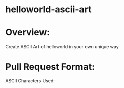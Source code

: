 # helloworld-ascii-art
# Overview:
Create ASCII Art of helloworld in your own unique way
# Pull Request Format:
ASCII Characters Used:

